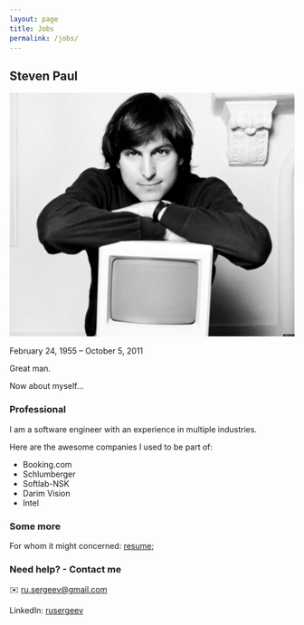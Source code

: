 ```yaml
---
layout: page
title: Jobs
permalink: /jobs/
---
```


## Steven Paul
![Steve Jobs](/images/STEVE-JOBS.jpg)

February 24, 1955 – October 5, 2011

Great man.

Now about myself...

### Professional

I am a software engineer with an experience in multiple industries.

Here are the awesome companies I used to be part of:
- Booking.com
- Schlumberger
- Softlab-NSK
- Darim Vision
- Intel

### Some more

For whom it might concerned: [resume](https://goo.gl/GdRt7c);

### Need help? - Contact me

✉️ [ru.sergeev@gmail.com](mailto:ru.sergeev+github@gmail.com)

LinkedIn: [rusergeev](https://www.linkedin.com/in/dsergeev/)
